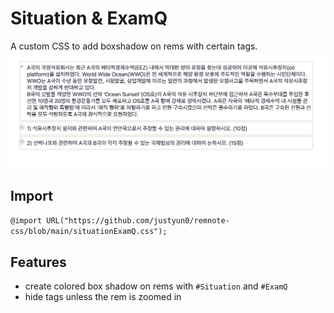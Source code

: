 Situation & ExamQ
=================
A custom CSS to add boxshadow on rems with certain tags.
![](SituationExamImg.png)
## Import
  ``@import URL("https://github.com/justyun0/remnote-css/blob/main/situationExamQ.css");``
  
## Features
* create colored box shadow on rems with ```#Situation``` and ```#ExamQ```
* hide tags unless the rem is zoomed in
